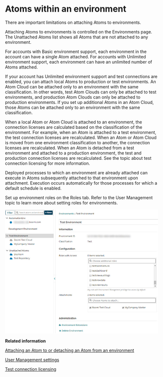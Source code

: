 # Atoms within an environment

<head>
  <meta name="guidename" content="Integration"/>
  <meta name="context" content="GUID-4bac7975-f126-49f9-bcc4-3c1f4cb346f2"/>
</head>


There are important limitations on attaching Atoms to environments.

Attaching Atoms to environments is controlled on the Environments page. The Unattached Atoms list shows all Atoms that are not attached to any environment.

For accounts with Basic environment support, each environment in the account can have a single Atom attached. For accounts with Unlimited environment support, each environment can have an unlimited number of Atoms attached.

If your account has Unlimited environment support and test connections are enabled, you can attach local Atoms to production or test environments. An Atom Cloud can be attached only to an environment with the same classification. In other words, test Atom Clouds can only be attached to test environments, and production Atom Clouds can only be attached to production environments. If you set up additional Atoms in an Atom Cloud, those Atoms can be attached only to an environment with the same classification.

When a local Atom or Atom Cloud is attached to an environment, the connection licenses are calculated based on the classification of the environment. For example, when an Atom is attached to a test environment, the test connection licenses are recalculated. When an Atom or Atom Cloud is moved from one environment classification to another, the connection licenses are recalculated. When an Atom is detached from a test environment and attached to a production environment, the test and production connection licenses are recalculated. See the topic about test connection licensing for more information.

Deployed processes to which an environment are already attached can execute in Atoms subsequently attached to that environment upon attachment. Execution occurs automatically for those processes for which a default schedule is enabled.

Set up environment roles on the Roles tab. Refer to the User Management topic to learn more about setting roles for environments.

![Environments page](../Images/manage-fs-environments_f204bec5-746d-4806-84be-b6e5865c3af6.jpg)

**Related information**  


[Attaching an Atom to or detaching an Atom from an environment](t-atm-Attaching_an_Atom_to_an_Enviro_52424d54-14b4-4e18-82b8-8f756211d5a6.md)

[User Management settings](../../Platform/r-atm-User_management_baf961e2-b480-4fca-a3f5-8262aed6c031.md)

[Test connection licensing](../../Platform/c-atm-Test_connection_licensing_04708d54-8ea3-453f-8dac-3e2e6b72330b.md)